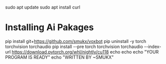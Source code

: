 sudo apt update
sudo apt install curl
# Installing Ai Pakages 
pip install git+https://github.com/smukx/voxbot
pip uninstall -y torch torchvision torchaudio
pip install --pre torch torchvision torchaudio --index-url https://download.pytorch.org/whl/nightly/cu118
echo 
echo
echo "YOUR PROGRAM IS READY"
echo "WRITTEN BY ~SMUKX"
